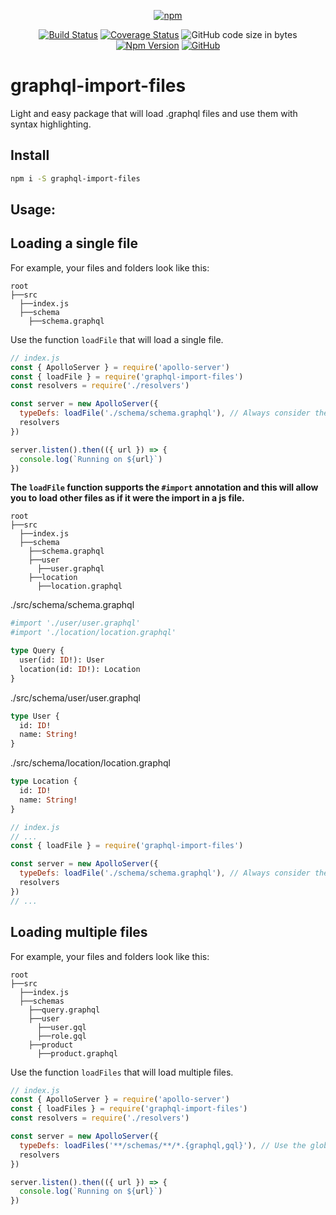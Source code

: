 <div align="center">

[![npm](https://img.shields.io/npm/dy/graphql-import-files?color=%2303a1fc&style=for-the-badge)](https://npm-stat.com/charts.html?package=graphql-import-files)

</div>

<div align="center">

[![Build Status](https://travis-ci.com/tiago154/graphql-import-files.svg?branch=master)](https://travis-ci.com/tiago154/graphql-import-files)
[![Coverage Status](https://coveralls.io/repos/github/tiago154/graphql-import-files/badge.svg)](https://coveralls.io/github/tiago154/graphql-import-files)
![GitHub code size in bytes](https://img.shields.io/github/languages/code-size/tiago154/graphql-import-files)
[![Npm Version](https://img.shields.io/npm/v/graphql-import-files.svg)](https://www.npmjs.com/package/graphql-import-files)
[![GitHub](https://img.shields.io/github/license/mashape/apistatus.svg)](https://github.com/tiago154/graphql-import-files)

</div>

# graphql-import-files
Light and easy package that will load .graphql files and use them with syntax highlighting.

## Install

```sh
npm i -S graphql-import-files
```

## Usage:

## Loading a single file

For example, your files and folders look like this:

```
root
├──src
  ├──index.js
  ├──schema
    ├──schema.graphql
```
Use the function ``loadFile`` that will load a single file.

```js
// index.js
const { ApolloServer } = require('apollo-server')
const { loadFile } = require('graphql-import-files')
const resolvers = require('./resolvers')

const server = new ApolloServer({
  typeDefs: loadFile('./schema/schema.graphql'), // Always consider the path at the root of the project
  resolvers
})

server.listen().then(({ url }) => {
  console.log(`Running on ${url}`)
})
```

**The `loadFile` function supports the `#import` annotation and this will allow you to load other files as if it were the import in a js file.**

```
root
├──src
  ├──index.js
  ├──schema
    ├──schema.graphql
    ├──user
      ├──user.graphql
    ├──location
      ├──location.graphql
```

./src/schema/schema.graphql
```graphql
#import './user/user.graphql'
#import './location/location.graphql'

type Query {
  user(id: ID!): User
  location(id: ID!): Location
}
```

./src/schema/user/user.graphql
```graphql
type User {
  id: ID!
  name: String!
}
```

./src/schema/location/location.graphql
```graphql
type Location {
  id: ID!
  name: String!
}
```

```js
// index.js
// ...
const { loadFile } = require('graphql-import-files')

const server = new ApolloServer({
  typeDefs: loadFile('./schema/schema.graphql'), // Always consider the path at the root of the project
  resolvers
})
// ...
```

## Loading multiple files

For example, your files and folders look like this:

```
root
├──src
  ├──index.js
  ├──schemas
    ├──query.graphql
    ├──user
      ├──user.gql
      ├──role.gql
    ├──product
      ├──product.graphql
```

Use the function ``loadFiles`` that will load multiple files.

```js
// index.js
const { ApolloServer } = require('apollo-server')
const { loadFiles } = require('graphql-import-files')
const resolvers = require('./resolvers')

const server = new ApolloServer({
  typeDefs: loadFiles('**/schemas/**/*.{graphql,gql}'), // Use the glob pattern to find multiple files
  resolvers
})

server.listen().then(({ url }) => {
  console.log(`Running on ${url}`)
})
```
